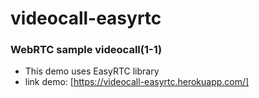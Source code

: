 # videocall-easyrtc
### WebRTC sample videocall(1-1)
- This demo uses EasyRTC library
- link demo: [https://videocall-easyrtc.herokuapp.com/]
